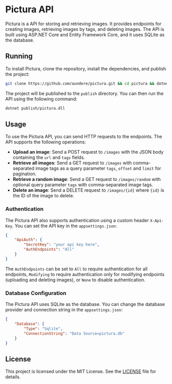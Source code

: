 # Pictura API

Pictura is a API for storing and retrieving images. It provides endpoints for creating images,
retrieving images by tags, and deleting images. The API is built using ASP.NET Core and Entity Framework Core,
and it uses SQLite as the database.

## Running

To install Pictura, clone the repository, install the dependencies, and publish the project:

```bash
git clone https://github.com/aundere/pictura.git && cd pictura && dotnet publish -c Release -o publish
```

The project will be published to the `publish` directory. You can then run the API using the following command:

```bash
dotnet publish/pictura.dll
```

## Usage

To use the Pictura API, you can send HTTP requests to the endpoints. The API supports the following operations:

- **Upload an image**: Send a POST request to `/images` with the JSON body containing the `url` and `tags` fields.
- **Retrieve all images**: Send a GET request to `/images` with comma-separated image tags as a query parameter
  `tags`, `offset` and `limit` for pagination.
- **Retrieve a random image**: Send a GET request to `/images/random` with optional query parameter `tags` with 
  comma-separated image tags.
- **Delete an image**: Send a DELETE request to `/images/{id}` where `{id}` is the ID of the image to delete.

### Authentication

The Pictura API also supports authentication using a custom header `X-Api-Key`. You can set the API key in the `appsettings.json`:

```json
{
    "ApiAuth": {
        "SecretKey": "your api key here",
        "AuthEndpoints": "All"
    }
}
```

The `AuthEndpoints` can be set to `All` to require authentication for all endpoints, `Modifying` to require
authentication only for modifying endpoints (uploading and deleting images), or `None` to disable authentication.

### Database Configuration

The Pictura API uses SQLite as the database. You can change the database provider and connection string in the `appsettings.json`:

```json
{
    "Database": {
        "Type": "Sqlite",
        "ConnectionString": "Data Source=pictura.db"
    }
}
```

## License

This project is licensed under the MIT License. See the [LICENSE](LICENSE) file for details.
